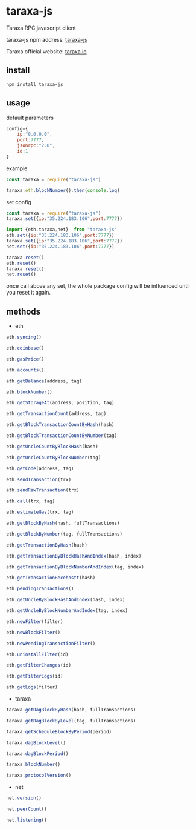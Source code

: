 # taraxa-js
Taraxa RPC javascript client  

taraxa-js npm address: [taraxa-js](https://www.npmjs.com/package/taraxa-js)  

Taraxa official website: [taraxa.io](https://taraxa.io)  

## install
```
npm install taraxa-js
```

## usage
default parameters
``` js
config={
    ip:"0.0.0.0",
    port:7777,
    jsonrpc:"2.0",
    id:1
}
```
example
``` js
const taraxa = require("taraxa-js")

taraxa.eth.blockNumber().then(console.log)

```
set config
``` js
const taraxa = require("taraxa-js")
taraxa.set({ip:"35.224.183.106",port:7777})

import {eth,taraxa,net}  from "taraxa-js"
eth.set({ip:"35.224.183.106",port:7777})
taraxa.set({ip:"35.224.183.106",port:7777})
net.set({ip:"35.224.183.106",port:7777})

taraxa.reset()
eth.reset()
taraxa.reset()
net.reset()

```
once call above any set, the whole package config will be influenced until you reset it again.

## methods
- eth
``` js
eth.syncing()

eth.coinbase()

eth.gasPrice()

eth.accounts()

eth.getBalance(address, tag)

eth.blockNumber()

eth.getStorageAt(address, position, tag)

eth.getTransactionCount(address, tag)

eth.getBlockTransactionCountByHash(hash)

eth.getBlockTransactionCountByNumber(tag)

eth.getUncleCountByBlockHash(hash)

eth.getUncleCountByBlockNumber(tag)

eth.getCode(address, tag)

eth.sendTransaction(trx)

eth.sendRawTransaction(trx)

eth.call(trx, tag)

eth.estimateGas(trx, tag)

eth.getBlockByHash(hash, fullTransactions)

eth.getBlockByNumber(tag, fullTransactions)

eth.getTransactionByHash(hash)

eth.getTransactionByBlockHashAndIndex(hash, index)

eth.getTransactionByBlockNumberAndIndex(tag, index)

eth.getTransactionRecehostt(hash)

eth.pendingTransactions()

eth.getUncleByBlockHashAndIndex(hash, index)

eth.getUncleByBlockNumberAndIndex(tag, index)

eth.newFilter(filter)

eth.newBlockFilter()

eth.newPendingTransactionFilter()

eth.uninstallFilter(id)

eth.getFilterChanges(id)

eth.getFilterLogs(id)

eth.getLogs(filter)
```

- taraxa
``` js
taraxa.getDagBlockByHash(hash, fullTransactions)

taraxa.getDagBlockByLevel(tag, fullTransactions)

taraxa.getScheduleBlockByPeriod(period)

taraxa.dagBlockLevel()

taraxa.dagBlockPeriod()

taraxa.blockNumber()

taraxa.protocolVersion()
```

- net
``` js
net.version()

net.peerCount()

net.listening()
```